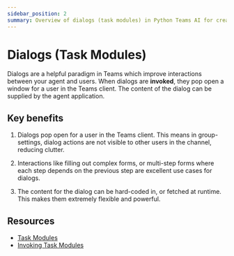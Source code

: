 ```yaml
---
sidebar_position: 2
summary: Overview of dialogs (task modules) in Python Teams AI for creating interactive pop-up windows and multi-step forms in Teams.
---
```


# Dialogs (Task Modules)

Dialogs are a helpful paradigm in Teams which improve interactions between your agent and users. When dialogs are **invoked**, they pop open a window for a user in the Teams client. The content of the dialog can be supplied by the agent application.

## Key benefits

1. Dialogs pop open for a user in the Teams client. This means in group-settings, dialog actions are not visible to other users in the channel, reducing clutter.

2. Interactions like filling out complex forms, or multi-step forms where each step depends on the previous step are excellent use cases for dialogs.

3. The content for the dialog can be hard-coded in, or fetched at runtime. This makes them extremely flexible and powerful.

## Resources

- [Task Modules](https://learn.microsoft.com/en-us/microsoftteams/platform/task-modules-and-cards/what-are-task-modules)
- [Invoking Task Modules](https://learn.microsoft.com/en-us/microsoftteams/platform/task-modules-and-cards/task-modules/invoking-task-modules)
